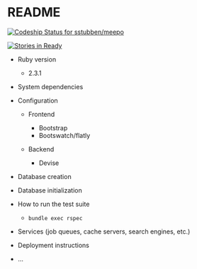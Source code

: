 # README

[ ![Codeship Status for sstubben/meepo](https://codeship.com/projects/179cbb50-439a-0134-844f-76986b1cab33/status?branch=master)](https://codeship.com/projects/168382)

[![Stories in Ready](https://badge.waffle.io/sstubben/meepo.png?label=ready&title=Ready)](https://waffle.io/sstubben/meepo)

* Ruby version

  * 2.3.1

* System dependencies

* Configuration

  * Frontend
    * Bootstrap
    * Bootswatch/flatly

  * Backend
    * Devise

* Database creation

* Database initialization

* How to run the test suite

  * `bundle exec rspec`

* Services (job queues, cache servers, search engines, etc.)

* Deployment instructions

* ...
